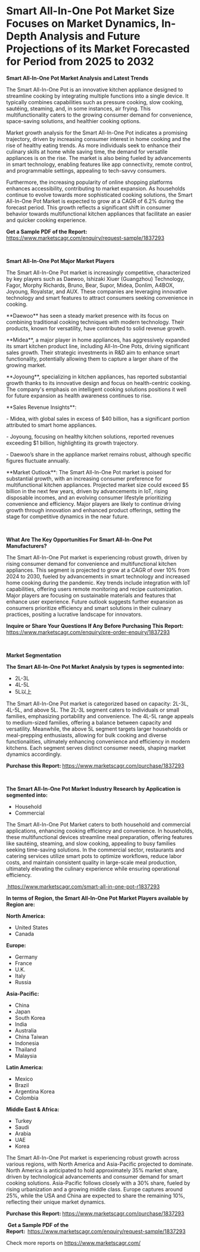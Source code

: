 <p><h1>Smart All-In-One Pot Market Size Focuses on Market Dynamics, In-Depth Analysis and Future Projections of its Market Forecasted for Period from 2025 to 2032</h1></p><p><strong>Smart All-In-One Pot Market Analysis and Latest Trends</strong></p>
<p><p>The Smart All-In-One Pot is an innovative kitchen appliance designed to streamline cooking by integrating multiple functions into a single device. It typically combines capabilities such as pressure cooking, slow cooking, sautéing, steaming, and, in some instances, air frying. This multifunctionality caters to the growing consumer demand for convenience, space-saving solutions, and healthier cooking options.</p><p>Market growth analysis for the Smart All-In-One Pot indicates a promising trajectory, driven by increasing consumer interest in home cooking and the rise of healthy eating trends. As more individuals seek to enhance their culinary skills at home while saving time, the demand for versatile appliances is on the rise. The market is also being fueled by advancements in smart technology, enabling features like app connectivity, remote control, and programmable settings, appealing to tech-savvy consumers.</p><p>Furthermore, the increasing popularity of online shopping platforms enhances accessibility, contributing to market expansion. As households continue to evolve towards more sophisticated cooking solutions, the Smart All-In-One Pot Market is expected to grow at a CAGR of 6.2% during the forecast period. This growth reflects a significant shift in consumer behavior towards multifunctional kitchen appliances that facilitate an easier and quicker cooking experience.</p></p>
<p><strong>Get a Sample PDF of the Report:&nbsp;</strong> <a href="https://www.marketscagr.com/enquiry/request-sample/1837293?utm_campaign=3506&utm_medium=2&utm_source=Github&utm_content=ia&utm_term=05042025&utm_id=smart-all-in-one-pot">https://www.marketscagr.com/enquiry/request-sample/1837293</a></p>
<p>&nbsp;</p>
<p><strong>Smart All-In-One Pot Major Market Players</strong></p>
<p><p>The Smart All-In-One Pot market is increasingly competitive, characterized by key players such as Daewoo, Ishizaki Xiuer (Guangzhou) Technology, Fagor, Morphy Richards, Bruno, Bear, Supor, Midea, Donlim, A4BOX, Joyoung, Royalstar, and AUX. These companies are leveraging innovative technology and smart features to attract consumers seeking convenience in cooking.</p><p>**Daewoo** has seen a steady market presence with its focus on combining traditional cooking techniques with modern technology. Their products, known for versatility, have contributed to solid revenue growth. </p><p>**Midea**, a major player in home appliances, has aggressively expanded its smart kitchen product line, including All-In-One Pots, driving significant sales growth. Their strategic investments in R&D aim to enhance smart functionality, potentially allowing them to capture a larger share of the growing market.</p><p>**Joyoung**, specializing in kitchen appliances, has reported substantial growth thanks to its innovative design and focus on health-centric cooking. The company's emphasis on intelligent cooking solutions positions it well for future expansion as health awareness continues to rise.</p><p>**Sales Revenue Insights**: </p><p>- Midea, with global sales in excess of $40 billion, has a significant portion attributed to smart home appliances.</p><p>- Joyoung, focusing on healthy kitchen solutions, reported revenues exceeding $1 billion, highlighting its growth trajectory.</p><p>- Daewoo’s share in the appliance market remains robust, although specific figures fluctuate annually.</p><p>**Market Outlook**: The Smart All-In-One Pot market is poised for substantial growth, with an increasing consumer preference for multifunctional kitchen appliances. Projected market size could exceed $5 billion in the next few years, driven by advancements in IoT, rising disposable incomes, and an evolving consumer lifestyle prioritizing convenience and efficiency. Major players are likely to continue driving growth through innovation and enhanced product offerings, setting the stage for competitive dynamics in the near future.</p></p>
<p>&nbsp;</p>
<p><strong>What Are The Key Opportunities For Smart All-In-One Pot Manufacturers?</strong></p>
<p><p>The Smart All-In-One Pot market is experiencing robust growth, driven by rising consumer demand for convenience and multifunctional kitchen appliances. This segment is projected to grow at a CAGR of over 10% from 2024 to 2030, fueled by advancements in smart technology and increased home cooking during the pandemic. Key trends include integration with IoT capabilities, offering users remote monitoring and recipe customization. Major players are focusing on sustainable materials and features that enhance user experience. Future outlook suggests further expansion as consumers prioritize efficiency and smart solutions in their culinary practices, positing a lucrative landscape for innovators.</p></p>
<p><strong>Inquire or Share Your Questions If Any Before Purchasing This Report:</strong> <a href="https://www.marketscagr.com/enquiry/pre-order-enquiry/1837293?utm_campaign=3506&utm_medium=2&utm_source=Github&utm_content=ia&utm_term=05042025&utm_id=smart-all-in-one-pot">https://www.marketscagr.com/enquiry/pre-order-enquiry/1837293</a></p>
<p>&nbsp;</p>
<p><strong>Market Segmentation</strong></p>
<p><strong>The Smart All-In-One Pot Market Analysis by types is segmented into:</strong></p>
<p><ul><li>2L-3L</li><li>4L-5L</li><li>5L以上</li></ul></p>
<p><p>The Smart All-In-One Pot market is categorized based on capacity: 2L-3L, 4L-5L, and above 5L. The 2L-3L segment caters to individuals or small families, emphasizing portability and convenience. The 4L-5L range appeals to medium-sized families, offering a balance between capacity and versatility. Meanwhile, the above 5L segment targets larger households or meal-prepping enthusiasts, allowing for bulk cooking and diverse functionalities, ultimately enhancing convenience and efficiency in modern kitchens. Each segment serves distinct consumer needs, shaping market dynamics accordingly.</p></p>
<p><strong>Purchase this Report:&nbsp;</strong><a href="https://www.marketscagr.com/purchase/1837293?utm_campaign=3506&utm_medium=2&utm_source=Github&utm_content=ia&utm_term=05042025&utm_id=smart-all-in-one-pot">https://www.marketscagr.com/purchase/1837293</a></p>
<p>&nbsp;</p>
<p><strong>The Smart All-In-One Pot Market Industry Research by Application is segmented into:</strong></p>
<p><ul><li>Household</li><li>Commercial</li></ul></p>
<p><p>The Smart All-In-One Pot Market caters to both household and commercial applications, enhancing cooking efficiency and convenience. In households, these multifunctional devices streamline meal preparation, offering features like sautéing, steaming, and slow cooking, appealing to busy families seeking time-saving solutions. In the commercial sector, restaurants and catering services utilize smart pots to optimize workflows, reduce labor costs, and maintain consistent quality in large-scale meal production, ultimately elevating the culinary experience while ensuring operational efficiency.</p></p>
<p><a href="https://www.marketscagr.com/smart-all-in-one-pot-r1837293?utm_campaign=3506&utm_medium=2&utm_source=Github&utm_content=ia&utm_term=05042025&utm_id=smart-all-in-one-pot">&nbsp;https://www.marketscagr.com/smart-all-in-one-pot-r1837293</a></p>
<p><strong>In terms of Region, the Smart All-In-One Pot Market Players available by Region are:</strong></p>
<p>
    <p> <strong> North America: </strong>
        <ul>
            <li>United States</li>
            <li>Canada</li>
        </ul>
        </p> 
    <p> <strong> Europe: </strong>
        <ul>
            <li>Germany</li>
            <li>France</li>
            <li>U.K.</li>
            <li>Italy</li>
            <li>Russia</li>
        </ul>
        </p> 
    <p> <strong> Asia-Pacific: </strong>
        <ul>
            <li>China</li>
            <li>Japan</li>
            <li>South Korea</li>
            <li>India</li>
            <li>Australia</li>
            <li>China Taiwan</li>
            <li>Indonesia</li>
            <li>Thailand</li>
            <li>Malaysia</li>
        </ul>
        </p> 
    <p> <strong> Latin America: </strong>
        <ul>
            <li>Mexico</li>
            <li>Brazil</li>
            <li>Argentina Korea</li>
            <li>Colombia</li>
        </ul>
        </p> 
    <p> <strong> Middle East & Africa: </strong>
        <ul>
            <li>Turkey</li>
            <li>Saudi</li>
            <li>Arabia</li>
            <li>UAE</li>
            <li>Korea</li>
        </ul>
    </p>
    </p>
<p><p>The Smart All-In-One Pot market is experiencing robust growth across various regions, with North America and Asia-Pacific projected to dominate. North America is anticipated to hold approximately 35% market share, driven by technological advancements and consumer demand for smart cooking solutions. Asia-Pacific follows closely with a 30% share, fueled by rising urbanization and a growing middle class. Europe captures around 25%, while the USA and China are expected to share the remaining 10%, reflecting their unique market dynamics.</p></p>
<p><strong>Purchase this Report: </strong><a href="https://www.marketscagr.com/purchase/1837293?utm_campaign=3506&utm_medium=2&utm_source=Github&utm_content=ia&utm_term=05042025&utm_id=smart-all-in-one-pot">https://www.marketscagr.com/purchase/1837293</a></p>
<p>&nbsp;<strong>Get a Sample PDF of the Report:&nbsp;&nbsp;</strong><a href="https://www.marketscagr.com/enquiry/request-sample/1837293?utm_campaign=3506&utm_medium=2&utm_source=Github&utm_content=ia&utm_term=05042025&utm_id=smart-all-in-one-pot">https://www.marketscagr.com/enquiry/request-sample/1837293</a></p>
<p><strong></strong></p>
<p>Check more reports on <a href="https://www.marketscagr.com/?utm_campaign=3506&utm_medium=2&utm_source=Github&utm_content=ia&utm_term=05042025&utm_id=smart-all-in-one-pot">https://www.marketscagr.com/</a></p>